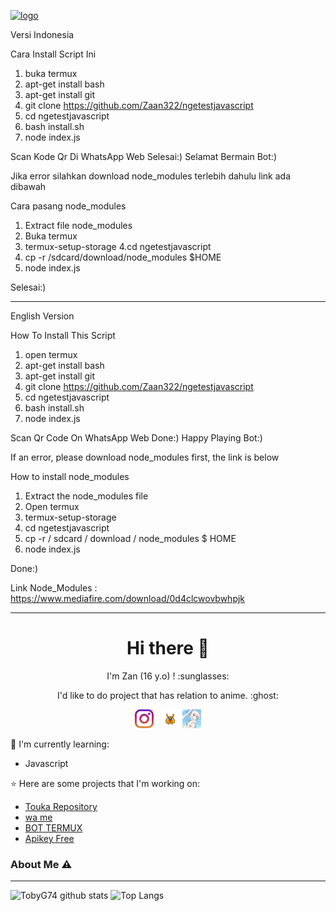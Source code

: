 [![logo](https://github.com/Zaan322/ngetestjavascript/blob/main/logo.jpg)](https://github.com/Zaan322)


Versi Indonesia

Cara Install Script Ini

1. buka termux
2. apt-get install bash
3. apt-get install git
3. git clone https://github.com/Zaan322/ngetestjavascript
4. cd ngetestjavascript
5. bash install.sh
6. node index.js

Scan Kode Qr Di WhatsApp Web
Selesai:)
Selamat Bermain Bot:)

Jika error silahkan download node_modules terlebih dahulu link ada dibawah

Cara pasang node_modules

1. Extract file node_modules
2. Buka termux
3. termux-setup-storage
4.cd ngetestjavascript
5. cp -r /sdcard/download/node_modules $HOME
6. node index.js

Selesai:)

------------------------------------
English Version

How To Install This Script

1. open termux
2. apt-get install bash
3. apt-get install git
3. git clone https://github.com/Zaan322/ngetestjavascript
4. cd ngetestjavascript
5. bash install.sh
6. node index.js

Scan Qr Code On WhatsApp Web
Done:)
Happy Playing Bot:)

If an error, please download node_modules first, the link is below

How to install node_modules

1. Extract the node_modules file
2. Open termux
3. termux-setup-storage
4. cd ngetestjavascript
5. cp -r / sdcard / download / node_modules $ HOME
6. node index.js

Done:)


Link Node_Modules : https://www.mediafire.com/download/0d4clcwovbwhpjk

------------------------------------
<h1  align='center'> Hi there 👋 </h1>

<p align='center'>  I'm Zan (16 y.o) ! :sunglasses: </p>

<p align='center'> I'd like to do project that has relation to anime. :ghost: </p>

<p align='center'>
   <a href="https://instagram.com/zanganzz_"><img height="30" src="https://github.com/Zaan322/Zaan322/blob/main/instagram.jpg?raw=true"></a>&nbsp;&nbsp
   <a href="https://saweria.co/Irzan"><img height="30" src="https://github.com/Zaan322/Zaan322/blob/main/saweria.jpg?raw=true"></a>
   <a href="https://toukabot-api.herokuapp.com/"><img height="30" src="https://github.com/Zaan322/Zaan322/blob/main/logo2.jpg?raw=true"></a>
</P>

:page_with_curl: I'm currently learning:
- Javascript

:star: Here are some projects that I'm working on:
- [Touka Repository](https://github.com/Zaan322/s)
- [wa me](https://wa.me/6282291992581)
- [BOT TERMUX](https://github.com/Zanganss)
- [Apikey Free](https://toukabot-api.herokuapp.com)

### About Me ⚠️
___

![TobyG74 github stats](https://github-readme-stats.vercel.app/api?username=Zaan322&layout=compact&theme=tokyonight)
![Top Langs](https://github-readme-stats.vercel.app/api/top-langs/?username=Zaan322&count_private=true&show_icons=true&theme=tokyonight)
<!--
**TobyG74/TobyG74** is a ✨ _special_ ✨ repository because its `README.md` (this file) appears on your GitHub profile.

Here are some ideas to get you started:

- 🔭 I’m currently working on ...
- 🌱 I’m currently learning ...
- 👯 I’m looking to collaborate on ...
- 🤔 I’m looking for help with ...
- 💬 Ask me about ...
- 📫 How to reach me: ...
- 😄 Pronouns: ...
- ⚡ Fun fact: ...
Versi Indonesia

Cara Install Script Ini

1. buka termux
2. apt-get install bash
3. apt-get install git
3. git clone https://github.com/Zaan322/ngetestjavascript
4. cd ngetestjavascript
5. bash install.sh
6. node index.js

Scan Kode Qr Di WhatsApp Web
Selesai:)
Selamat Bermain Bot:)
//ahji

Jika error silahkan download node_modules terlebih dahulu link ada dibawah

Cara pasang node_modules

1. Extract file node_modules
2. Buka termux
3. termux-setup-storage
4.cd ngetestjavascript
5. cp -r /sdcard/download/node_modules $HOME
6. node index.js

Selesai:)

------------------------------------
English Version

How To Install This Script

1. open termux
2. apt-get install bash
3. apt-get install git
3. git clone https://github.com/Zaan322/ngetestjavascript
4. cd ngetestjavascript
5. bash install.sh
6. node index.js

Scan Qr Code On WhatsApp Web
Done:)
Happy Playing Bot:)

If an error, please download node_modules first, the link is below

How to install node_modules

1. Extract the node_modules file
2. Open termux
3. termux-setup-storage
4. cd ngetestjavascript
5. cp -r / sdcard / download / node_modules $ HOME
6. node index.js

Done:)


Link Node_Modules : https://www.mediafire.com/download/0d4clcwovbwhpjk
